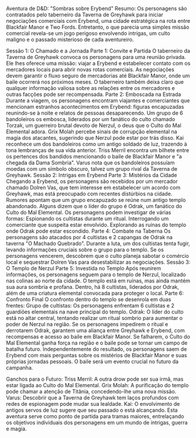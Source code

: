 Aventura de D&D: "Sombras sobre Erybend"
Resumo: Os personagens são contratados pelo taberneiro da Taverna de Greyhawk para iniciar negociações comerciais com Erybend, uma cidade estratégica na rota entre Blackfair Manor e Two Fords. Entretanto, o que parecia uma simples missão comercial revela-se um jogo perigoso envolvendo intrigas, um culto maligno e o passado misterioso de cada aventureiro.

Sessão 1: O Chamado e a Jornada
Parte 1: Convite e Partida
O taberneiro da Taverna de Greyhawk convoca os personagens para uma reunião privada. Ele lhes oferece uma missão: viajar a Erybend e estabelecer contato com os mercadores locais para abrir novas rotas comerciais. As negociações devem garantir o fluxo seguro de mercadorias até Blackfair Manor, onde um baile ocorrerá nos próximos meses. O taberneiro também deixa claro que qualquer informação valiosa sobre as relações entre os mercadores e outras facções pode ser recompensada.
Parte 2: Emboscada na Estrada
Durante a viagem, os personagens encontram viajantes e comerciantes que mencionam estranhos acontecimentos em Erybend: figuras encapuzadas reunindo-se à noite e relatos de pessoas desaparecendo. Um grupo de 6 bandoleiros os embosca, liderados por um fanático do culto chamado Torzak, um guerreiro brutal devoto de Nerzul, o deus que o Culto do Mal Elemental adora.
Grix Molah percebe sinais de corrupção elemental na magia dos atacantes, sugerindo que Nerzul pode estar por trás disso.
Kai reconhece um dos bandoleiros como um antigo soldado de Iuz, trazendo à tona lembranças de sua vida anterior.
Triss Merril encontra um bilhete entre os pertences dos bandidos mencionando o baile de Blackfair Manor e "a chegada da Dama Sombria".
Varus nota que os bandoleiros possuíam moedas com um símbolo obscuro, talvez um grupo rival da Taverna de Greyhawk.
Sessão 2: Intrigas em Erybend
Parte 3: Mistérios da Cidade
Chegando a Erybend, os personagens são recebidos por um mercador chamado Dolren Vas, que tem interesse em estabelecer um acordo com Greyhawk, mas está preocupado com recentes distúrbios na cidade. Rumores apontam que um grupo encapuzado se reúne num antigo templo abandonado. Alguns dizem que o líder do grupo é Odrak, um fanático do Culto do Mal Elemental.
Os personagens podem investigar de várias formas:
Espionando os cultistas durante um ritual.
Interrogando um comerciante que suspeita estar envolvido.
Explorando as ruínas do templo onde Odrak pode estar escondido.
Parte 4: Combate na Taberna
Os personagens são atacados por 4 cultistas e 2 capangas de Odrak na taverna "O Machado Quebrado". Durante a luta, um dos cultistas tenta fugir, levando informações cruciais sobre o grupo para o templo.
Se os personagens vencerem, descobrem que o culto planeja sabotar o comércio local e sequestrar Dolren Vas para desestabilizar as negociações.
Sessão 3: O Templo de Nerzul
Parte 5: Investida no Templo
Após reunirem informações, os personagens seguem para o templo de Nerzul, localizado nas colinas ao norte da cidade. O templo está em ruínas, mas ainda mantém sua aura sombria e profana. Dentro, há 8 cultistas, liderados por Odrak, além de uma criatura elemental convocada para proteger o local.
Parte 6: Confronto Final
O confronto dentro do templo se desenrola em duas frentes:
Grupo de cultistas: Os personagens enfrentam 6 cultistas e 2 guardiões elementais na nave principal do templo.
Odrak: O líder do culto está no altar central, tentando realizar um ritual sombrio para aumentar o poder de Nerzul na região.
Se os personagens impedirem o ritual e derrotarem Odrak, garantem uma aliança entre Greyhawk e Erybend, com recompensas e acesso ao baile em Blackfair Manor. Se falharem, o Culto do Mal Elemental ganha força na região e o baile pode se tornar um campo de batalha futuro.
Independentemente do resultado, os personagens saem de Erybend com mais perguntas sobre os mistérios de Blackfair Manor e suas próprias jornadas pessoais. O baile será um evento crucial no futuro da campanha.

Ganchos para o Futuro:
Triss Merril: A outra drow pode ser sua irmã, mas estar ligada ao Culto do Mal Elemental.
Grix Molah: A purificação do templo pode chamar a atenção de Titânia, concedendo-lhe uma nova missão.
Varus: Descobrir que a Taverna de Greyhawk tem laços profundos com redes de espionagem pode mudar sua lealdade.
Kai: O envolvimento de antigos servos de Iuz sugere que seu passado o está alcançando.
Esta aventura serve como ponto de partida para tramas maiores, entrelaçando os objetivos individuais dos personagens em um mundo de intrigas, guerra e magia.
